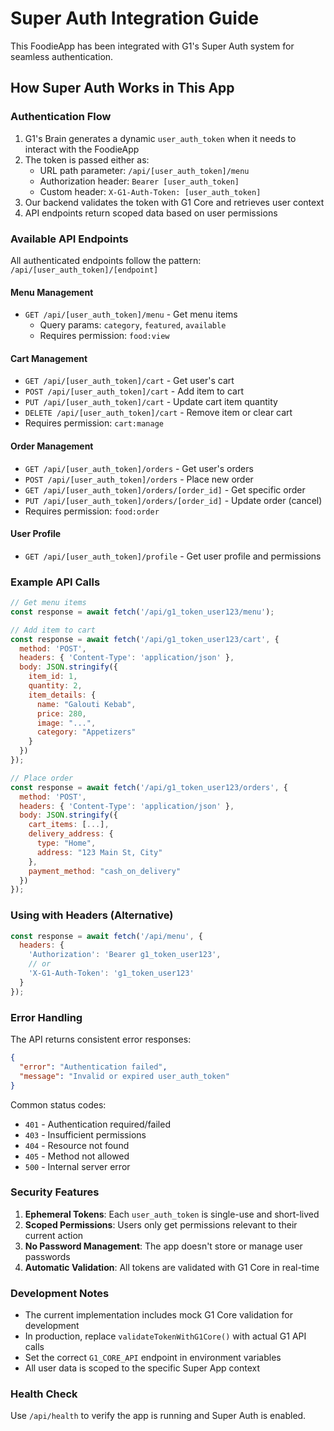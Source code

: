 # Super Auth Integration Guide

This FoodieApp has been integrated with G1's Super Auth system for seamless authentication.

## How Super Auth Works in This App

### Authentication Flow
1. G1's Brain generates a dynamic `user_auth_token` when it needs to interact with the FoodieApp
2. The token is passed either as:
   - URL path parameter: `/api/[user_auth_token]/menu`
   - Authorization header: `Bearer [user_auth_token]`
   - Custom header: `X-G1-Auth-Token: [user_auth_token]`
3. Our backend validates the token with G1 Core and retrieves user context
4. API endpoints return scoped data based on user permissions

### Available API Endpoints

All authenticated endpoints follow the pattern: `/api/[user_auth_token]/[endpoint]`

#### Menu Management
- `GET /api/[user_auth_token]/menu` - Get menu items
  - Query params: `category`, `featured`, `available`
  - Requires permission: `food:view`

#### Cart Management
- `GET /api/[user_auth_token]/cart` - Get user's cart
- `POST /api/[user_auth_token]/cart` - Add item to cart
- `PUT /api/[user_auth_token]/cart` - Update cart item quantity
- `DELETE /api/[user_auth_token]/cart` - Remove item or clear cart
- Requires permission: `cart:manage`

#### Order Management
- `GET /api/[user_auth_token]/orders` - Get user's orders
- `POST /api/[user_auth_token]/orders` - Place new order
- `GET /api/[user_auth_token]/orders/[order_id]` - Get specific order
- `PUT /api/[user_auth_token]/orders/[order_id]` - Update order (cancel)
- Requires permission: `food:order`

#### User Profile
- `GET /api/[user_auth_token]/profile` - Get user profile and permissions

### Example API Calls

```javascript
// Get menu items
const response = await fetch('/api/g1_token_user123/menu');

// Add item to cart
const response = await fetch('/api/g1_token_user123/cart', {
  method: 'POST',
  headers: { 'Content-Type': 'application/json' },
  body: JSON.stringify({
    item_id: 1,
    quantity: 2,
    item_details: {
      name: "Galouti Kebab",
      price: 280,
      image: "...",
      category: "Appetizers"
    }
  })
});

// Place order
const response = await fetch('/api/g1_token_user123/orders', {
  method: 'POST',
  headers: { 'Content-Type': 'application/json' },
  body: JSON.stringify({
    cart_items: [...],
    delivery_address: {
      type: "Home",
      address: "123 Main St, City"
    },
    payment_method: "cash_on_delivery"
  })
});
```

### Using with Headers (Alternative)

```javascript
const response = await fetch('/api/menu', {
  headers: {
    'Authorization': 'Bearer g1_token_user123',
    // or
    'X-G1-Auth-Token': 'g1_token_user123'
  }
});
```

### Error Handling

The API returns consistent error responses:

```json
{
  "error": "Authentication failed",
  "message": "Invalid or expired user_auth_token"
}
```

Common status codes:
- `401` - Authentication required/failed
- `403` - Insufficient permissions
- `404` - Resource not found
- `405` - Method not allowed
- `500` - Internal server error

### Security Features

1. **Ephemeral Tokens**: Each `user_auth_token` is single-use and short-lived
2. **Scoped Permissions**: Users only get permissions relevant to their current action
3. **No Password Management**: The app doesn't store or manage user passwords
4. **Automatic Validation**: All tokens are validated with G1 Core in real-time

### Development Notes

- The current implementation includes mock G1 Core validation for development
- In production, replace `validateTokenWithG1Core()` with actual G1 API calls
- Set the correct `G1_CORE_API` endpoint in environment variables
- All user data is scoped to the specific Super App context

### Health Check

Use `/api/health` to verify the app is running and Super Auth is enabled.